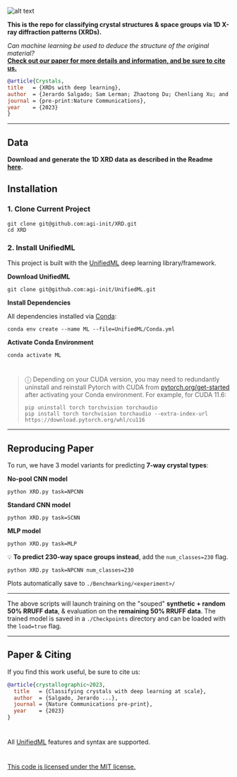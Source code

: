 ![alt text](https://i.imgur.com/0Qp4YOb.png)

**This is the repo for classifying crystal structures & space groups via 1D X-ray diffraction patterns (XRDs).**

*Can machine learning be used to deduce the structure of the original material?* </br>
**[Check out our paper for more details and information, and be sure to cite us.]()**
 
```bibtex
@article{Crystals,
title   = {XRDs with deep learning},
author  = {Jerardo Salgado; Sam Lerman; Zhaotong Du; Chenliang Xu; and Niaz Abdolrahim},
journal = {pre-print:Nature Communications},
year    = {2023}
}
```

---

## Data

**Download and generate the 1D XRD data as described in the Readme [here](Datasets/Generated).**

## Installation

### 1. Clone Current Project

```console
git clone git@github.com:agi-init/XRD.git
cd XRD
```

### 2. Install UnifiedML

This project is built with the [UnifiedML](https://github.com/AGI-init/UnifiedML) deep learning library/framework.

**Download UnifiedML**

```console
git clone git@github.com:agi-init/UnifiedML.git
```

**Install Dependencies**

All dependencies installed via [Conda](https://docs.conda.io/en/latest/miniconda.html):

```console
conda env create --name ML --file=UnifiedML/Conda.yml
```

**Activate Conda Environment**

```console
conda activate ML
```

#

> &#9432; Depending on your CUDA version, you may need to redundantly uninstall and reinstall Pytorch with CUDA from [pytorch.org/get-started](https://pytorch.org/get-started/locally/) after activating your Conda environment. For example, for CUDA 11.6:
> ```console
> pip uninstall torch torchvision torchaudio
> pip install torch torchvision torchaudio --extra-index-url https://download.pytorch.org/whl/cu116
> ```

---

## Reproducing Paper

To run, we have 3 model variants for predicting **7-way crystal types**:

**No-pool CNN model**

```console
python XRD.py task=NPCNN
```

**Standard CNN model**

```console
python XRD.py task=SCNN
```

**MLP model**

```console
python XRD.py task=MLP
```

:bulb: **To predict 230-way space groups instead**, add the ```num_classes=230``` flag.

```console
python XRD.py task=NPCNN num_classes=230
```

Plots automatically save to ```./Benchmarking/<experiment>/```

---

The above scripts will launch training on the "souped" **synthetic + random 50% RRUFF data**, & evaluation on the **remaining 50% RRUFF data**. The trained model is saved in a ```./Checkpoints``` directory and can be loaded with the ```load=true``` flag.

---

## Paper & Citing

If you find this work useful, be sure to cite us:

```bibtex
@article{crystallographic~2023,
  title   = {Classifying crystals with deep learning at scale},
  author  = {Salgado, Jerardo ...},
  journal = {Nature Communications pre-print},
  year    = {2023}
}
```

#

All [UnifiedML](https://github.com/AGI-init/UnifiedML) features and syntax are supported.

#

[This code is licensed under the MIT license.](MIT_LICENSE)